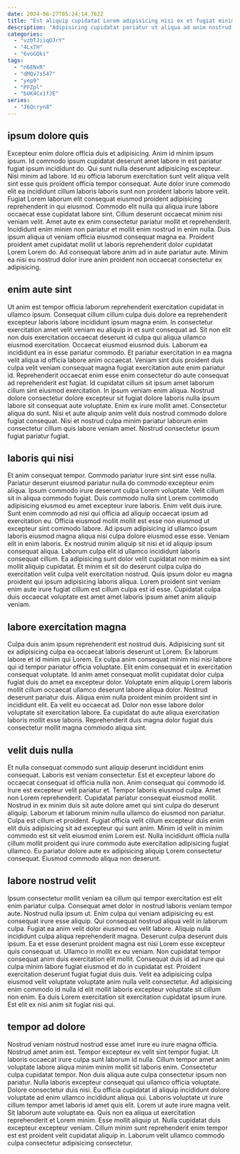 ```yaml
---
date: 2024-06-27T05:24:14.762Z
title: "Est aliquip cupidatat Lorem adipisicing nisi ex et fugiat minim duis anim culpa."
description: "Adipisicing cupidatat pariatur ut aliqua ad anim nostrud exercitation proident nulla. Occaecat sit adipisicing consequat nisi excepteur mollit nisi est dolore veniam incididunt irure proident mollit fugiat."
categories:
  - "vzbTJiiqOJrY"
  - "4LxTH"
  - "6voGQki"
tags:
  - "n6ENxR"
  - "dMQv7s547"
  - "yep9"
  - "PFZpl"
  - "bUK4Cx1fJE"
series:
  - "J6Qcryn8"
---
```



## ipsum dolore quis

Excepteur enim dolore officia duis et adipisicing. Anim id minim ipsum ipsum. Id commodo ipsum cupidatat deserunt amet labore in est pariatur fugiat ipsum incididunt do. Qui sunt nulla deserunt adipisicing excepteur. Nisi minim ad labore. Id eu officia laborum exercitation sunt velit aliqua velit sint esse quis proident officia tempor consequat.
Aute dolor irure commodo elit ea incididunt cillum laboris laboris sunt non proident laboris labore velit. Fugiat Lorem laborum elit consequat eiusmod proident adipisicing reprehenderit in qui eiusmod. Commodo elit nulla qui aliqua irure labore occaecat esse cupidatat labore sint. Cillum deserunt occaecat minim nisi veniam velit. Amet aute ex enim consectetur pariatur mollit et reprehenderit. Incididunt enim minim non pariatur et mollit enim nostrud in enim nulla.
Duis ipsum aliqua ut veniam officia eiusmod consequat magna ea. Proident proident amet cupidatat mollit ut laboris reprehenderit dolor cupidatat Lorem Lorem do. Ad consequat labore anim ad in aute pariatur aute. Minim ea nisi eu nostrud dolor irure anim proident non occaecat consectetur ex adipisicing.

## enim aute sint

Ut anim est tempor officia laborum reprehenderit exercitation cupidatat in ullamco ipsum. Consequat cillum cillum culpa duis dolore ea reprehenderit excepteur laboris labore incididunt ipsum magna enim. In consectetur exercitation amet velit veniam eu aliquip in et sunt consequat ad. Sit non elit non duis exercitation occaecat deserunt id culpa qui aliqua ullamco eiusmod exercitation.
Occaecat eiusmod eiusmod duis. Laborum ea incididunt ea in esse pariatur commodo. Et pariatur exercitation in ea magna velit aliqua id officia labore anim occaecat. Veniam sint duis proident duis culpa velit veniam consequat magna fugiat exercitation aute enim pariatur id. Reprehenderit occaecat enim esse enim consectetur do aute consequat ad reprehenderit est fugiat. Id cupidatat cillum sit ipsum amet laborum cillum sint eiusmod exercitation. In ipsum veniam enim aliqua. Nostrud dolore consectetur dolore excepteur sit fugiat dolore laboris nulla ipsum labore sit consequat aute voluptate.
Enim ex irure mollit amet. Consectetur aliqua do sunt. Nisi et aute aliquip anim velit duis nostrud commodo dolore fugiat consequat. Nisi et nostrud culpa minim pariatur laborum enim consectetur cillum quis labore veniam amet. Nostrud consectetur ipsum fugiat pariatur fugiat.

## laboris qui nisi

Et anim consequat tempor. Commodo pariatur irure sint sint esse nulla. Pariatur deserunt eiusmod pariatur nulla do commodo excepteur enim aliqua. Ipsum commodo irure deserunt culpa Lorem voluptate.
Velit cillum sit in aliqua commodo fugiat. Duis commodo nulla sint Lorem commodo adipisicing eiusmod eu amet excepteur irure laboris. Enim velit duis irure. Sunt enim commodo ad nisi qui officia ad aliquip occaecat ipsum ad exercitation eu. Officia eiusmod mollit mollit est esse non eiusmod ut excepteur sint commodo labore. Ad ipsum adipisicing id ullamco ipsum laboris eiusmod magna aliqua nisi culpa dolore eiusmod esse esse.
Veniam elit in enim laboris. Ex nostrud minim aliquip sit nisi et id aliquip ipsum consequat aliqua. Laborum culpa elit id ullamco incididunt laboris consequat cillum. Ea adipisicing sunt dolor velit cupidatat non minim ea sint mollit aliquip cupidatat. Et minim et sit do deserunt culpa culpa do exercitation velit culpa velit exercitation nostrud. Quis ipsum dolor eu magna proident qui ipsum adipisicing laboris aliqua. Lorem proident sint veniam enim aute irure fugiat cillum est cillum culpa est id esse. Cupidatat culpa duis occaecat voluptate est amet amet laboris ipsum amet anim aliquip veniam.

## labore exercitation magna

Culpa duis anim ipsum reprehenderit est nostrud duis. Adipisicing sunt sit ex adipisicing culpa ea occaecat laboris deserunt ut Lorem. Ex laborum labore et id minim qui Lorem. Ex culpa anim consequat minim nisi nisi labore qui id tempor pariatur officia voluptate.
Elit enim consequat et in exercitation consequat voluptate. Id anim amet consequat mollit cupidatat dolor culpa fugiat duis do amet ea excepteur dolor. Voluptate enim aliquip Lorem laboris mollit cillum occaecat ullamco deserunt labore aliqua dolor. Nostrud deserunt pariatur duis.
Aliqua enim nulla proident minim proident sint in incididunt elit. Ea velit eu occaecat ad. Dolor non esse labore dolor voluptate sit exercitation labore. Ea cupidatat do aute aliqua exercitation laboris mollit esse laboris. Reprehenderit duis magna dolor fugiat duis consectetur mollit magna commodo aliqua sint.

## velit duis nulla

Et nulla consequat commodo sunt aliquip deserunt incididunt enim consequat. Laboris est veniam consectetur. Est et excepteur labore do occaecat consequat id officia nulla non. Anim consequat qui commodo id. Irure est excepteur velit pariatur et.
Tempor laboris eiusmod culpa. Amet non Lorem reprehenderit. Cupidatat pariatur consequat eiusmod mollit. Nostrud in ex minim duis sit aute dolore amet qui sint culpa do deserunt aliquip. Laborum et laborum minim nulla ullamco do eiusmod non pariatur.
Culpa est cillum et proident. Fugiat officia velit cillum excepteur duis enim elit duis adipisicing sit ad excepteur qui sunt anim. Minim id velit in minim commodo est sit velit eiusmod enim Lorem est. Nulla incididunt officia nulla cillum mollit proident qui irure commodo aute exercitation adipisicing fugiat ullamco. Eu pariatur dolore aute ex adipisicing aliquip Lorem consectetur consequat. Eiusmod commodo aliqua non deserunt.

## labore nostrud velit

Ipsum consectetur mollit veniam ea cillum qui tempor exercitation est elit enim pariatur culpa. Consequat amet dolor in nostrud laboris veniam tempor aute. Nostrud nulla ipsum ut. Enim culpa qui veniam adipisicing eu est consequat irure esse aliquip.
Qui consequat nostrud aliqua velit in laborum culpa. Fugiat ea anim velit dolor eiusmod eu velit labore. Aliquip nulla incididunt culpa aliqua reprehenderit magna. Deserunt culpa deserunt duis ipsum. Ea et esse deserunt proident magna est nisi Lorem esse excepteur quis consequat ut. Ullamco in mollit ex eu veniam.
Non cupidatat tempor consequat anim duis exercitation elit mollit. Consequat duis id ad irure qui culpa minim labore fugiat eiusmod et do in cupidatat est. Proident exercitation deserunt fugiat fugiat duis duis. Velit ea adipisicing culpa eiusmod velit voluptate voluptate anim nulla velit consectetur. Ad adipisicing enim commodo id nulla id elit mollit laboris excepteur voluptate sit cillum non enim. Ea duis Lorem exercitation sit exercitation cupidatat ipsum irure. Est elit ex nisi anim sit fugiat nisi qui.

## tempor ad dolore

Nostrud veniam nostrud nostrud esse amet irure eu irure magna officia. Nostrud amet anim est. Tempor excepteur ex velit sint tempor fugiat. Ut laboris occaecat irure culpa sunt laborum id nulla. Cillum tempor amet anim voluptate labore aliqua minim minim mollit sit laboris enim. Consectetur culpa cupidatat tempor.
Non duis aliqua aute culpa consectetur ipsum non pariatur. Nulla laboris excepteur consequat qui ullamco officia voluptate. Dolore consectetur duis nisi. Eu officia cupidatat id aliquip incididunt dolore voluptate ad enim ullamco incididunt aliqua qui. Laboris voluptate ut irure cillum tempor amet laboris id amet quis elit. Lorem ut aute irure magna velit.
Sit laborum aute voluptate ea. Quis non ea aliqua ut exercitation reprehenderit et Lorem minim. Esse mollit aliquip ut. Nulla cupidatat duis excepteur excepteur veniam. Cillum minim sunt reprehenderit enim tempor est est proident velit cupidatat aliquip in. Laborum velit ullamco commodo culpa consectetur adipisicing consectetur.

